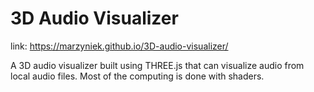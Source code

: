 # 3D Audio Visualizer

link: https://marzyniek.github.io/3D-audio-visualizer/

A 3D audio visualizer built using THREE.js that can visualize audio from local audio files.
Most of the computing is done with shaders.
